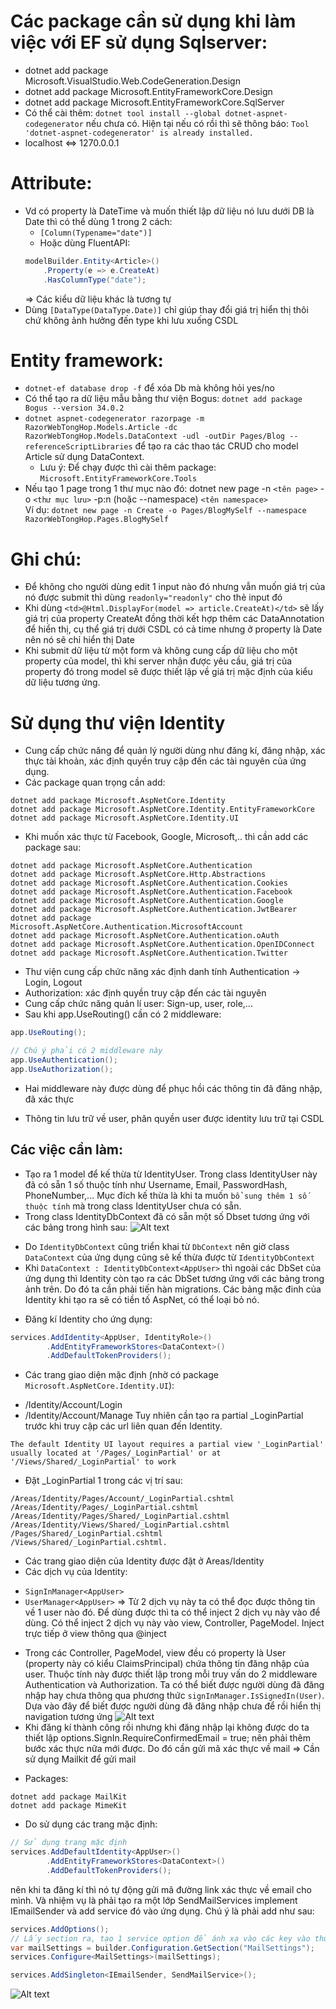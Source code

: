 # Các package cần sử dụng khi làm việc với EF sử dụng Sqlserver:
- dotnet add package Microsoft.VisualStudio.Web.CodeGeneration.Design
- dotnet add package Microsoft.EntityFrameworkCore.Design
- dotnet add package Microsoft.EntityFrameworkCore.SqlServer
- Có thể cài thêm: `dotnet tool install --global dotnet-aspnet-codegenerator` nếu chưa có. Hiện tại nếu có rồi thì sẽ thông báo: `Tool 'dotnet-aspnet-codegenerator' is already installed.`
- localhost <=> 1270.0.0.1
# Attribute:
- Vd có property là DateTime và muốn thiết lập dữ liệu nó lưu dưới DB là Date thì có thể dùng 1 trong 2 cách:
    + `[Column(Typename="date")]`
    + Hoặc dùng FluentAPI:
    ```cs
    modelBuilder.Entity<Article>()
        .Property(e => e.CreateAt)
        .HasColumnType("date");
    ``` 
    => Các kiểu dữ liệu khác là tương tự
- Dùng `[DataType(DataType.Date)]` chỉ giúp thay đổi giá trị hiển thị thôi chứ không ảnh hưởng đến type khi lưu xuống CSDL

# Entity framework:
- `dotnet-ef database drop -f` để xóa Db mà không hỏi yes/no
- Có thể tạo ra dữ liệu mẫu bằng thư viện Bogus: `dotnet add package Bogus --version 34.0.2`
- `dotnet aspnet-codegenerator razorpage -m RazorWebTongHop.Models.Article -dc RazorWebTongHop.Models.DataContext -udl -outDir Pages/Blog --referenceScriptLibraries` để tạo ra các thao tác CRUD cho model Article sử dụng DataContext. 
    + Lưu ý: Để chạy được thì cài thêm package: `Microsoft.EntityFrameworkCore.Tools`
- Nếu tạo 1 page trong 1 thư mục nào đó: dotnet new page -n `<tên page>`  -o `<thư mục lưu>` -p:n (hoặc --namespace) `<tên namespace>`  
Ví dụ: `dotnet new page -n Create -o Pages/BlogMySelf --namespace RazorWebTongHop.Pages.BlogMySelf`

# Ghi chú:
- Để không cho người dùng edit 1 input nào đó nhưng vẫn muốn giá trị của nó được submit thì dùng `readonly="readonly"` cho thẻ input đó
-  Khi dùng `<td>@Html.DisplayFor(model => article.CreateAt)</td>` sẽ lấy giá trị của property CreateAt đồng thời kết hợp thêm các DataAnnotation để hiển thị, cụ thể giá trị dưới CSDL có cả time nhưng ở property là Date nên nó sẽ chỉ hiển thị Date
- Khi submit dữ liệu từ một form và không cung cấp dữ liệu cho một property của model, thì khi server nhận được yêu cầu, giá trị của property đó trong model sẽ được thiết lập về giá trị mặc định của kiểu dữ liệu tương ứng.

# Sử dụng thư viện Identity
- Cung cấp chức năng để quản lý người dùng như đăng kí, đăng nhập, xác thực tài khoản, xác định quyền truy cập đến các tài nguyên của ứng dụng.
- Các package quan trọng cần add: 
```
dotnet add package Microsoft.AspNetCore.Identity
dotnet add package Microsoft.AspNetCore.Identity.EntityFrameworkCore
dotnet add package Microsoft.AspNetCore.Identity.UI
```
+ Khi muốn xác thực từ Facebook, Google, Microsoft,.. thì cần add các package sau:
```
dotnet add package Microsoft.AspNetCore.Authentication
dotnet add package Microsoft.AspNetCore.Http.Abstractions
dotnet add package Microsoft.AspNetCore.Authentication.Cookies
dotnet add package Microsoft.AspNetCore.Authentication.Facebook
dotnet add package Microsoft.AspNetCore.Authentication.Google
dotnet add package Microsoft.AspNetCore.Authentication.JwtBearer
dotnet add package Microsoft.AspNetCore.Authentication.MicrosoftAccount
dotnet add package Microsoft.AspNetCore.Authentication.oAuth
dotnet add package Microsoft.AspNetCore.Authentication.OpenIDConnect
dotnet add package Microsoft.AspNetCore.Authentication.Twitter
```
- Thư viện cung cấp chức năng xác định danh tính Authentication -> Login, Logout
- Authorization: xác định quyền truy cập đến các tài nguyên
- Cung cấp chức năng quản lí user: Sign-up, user, role,...
- Sau khi app.UseRouting() cần có 2 middleware: 
```cs
app.UseRouting();

// Chú ý phải có 2 middleware này
app.UseAuthentication();
app.UseAuthorization();
```
+ Hai middleware này được dùng để phục hồi các thông tin đã đăng nhập, đã xác thực
- Thông tin lưu trữ về user, phân quyền user được identity lưu trữ tại CSDL
## Các việc cần làm:
- Tạo ra 1 model để kế thừa từ IdentityUser. Trong class IdentityUser này đã có sẵn 1 số thuộc tính như Username, Email, PasswordHash, PhoneNumber,... Mục đích kế thừa là khi ta muốn `bổ sung thêm 1 số thuộc tính` mà trong class IdentityUser chưa có sẵn.
- Trong class IdentityDbContext đã có sẵn một số Dbset tương ứng với các bảng trong hình sau:
![Alt text](./images/image.png)
+ Do `IdentityDbContext` cũng triển khai từ `DbContext` nên giờ class `DataContext` của ứng dụng cũng sẽ kế thừa được từ `IdentityDbContext`
+ Khi `DataContext : IdentityDbContext<AppUser>` thì ngoài các DbSet của ứng dụng thì Identity còn tạo ra các DbSet tương ứng với các bảng trong ảnh trên. Do đó ta cần phải tiến hàn migrations. Các bảng mặc đinh của Identity khi tạo ra sẽ có tiền tố AspNet, có thể loại bỏ nó.
- Đăng kí Identity cho ứng dụng:
```cs
services.AddIdentity<AppUser, IdentityRole>()
        .AddEntityFrameworkStores<DataContext>()
        .AddDefaultTokenProviders();
```
- Các trang giao diện mặc định ̣(nhờ có package `Microsoft.AspNetCore.Identity.UI`):
+ /Identity/Account/Login
+ /Identity/Account/Manage
Tuy nhiên cần tạo ra partial _LoginPartial trước khi truy cập các url liên quan đến Identity.
```
The default Identity UI layout requires a partial view '_LoginPartial' usually located at '/Pages/_LoginPartial' or at '/Views/Shared/_LoginPartial' to work
``` 
+ Đặt _LoginPartial 1 trong các vị trí sau:
```
/Areas/Identity/Pages/Account/_LoginPartial.cshtml
/Areas/Identity/Pages/_LoginPartial.cshtml
/Areas/Identity/Pages/Shared/_LoginPartial.cshtml
/Areas/Identity/Views/Shared/_LoginPartial.cshtml
/Pages/Shared/_LoginPartial.cshtml
/Views/Shared/_LoginPartial.cshtml.
```
- Các trang giao diện của Identity được đặt ở Areas/Identity
- Các dịch vụ của Identity:
+ `SignInManager<AppUser>`
+ `UserManager<AppUser>`
=> Từ 2 dịch vụ này ta có thể đọc được thông tin về 1 user nào đó. Để dùng được thì ta có thể inject 2 dịch vụ này vào để dùng. Có thể inject 2 dịch vụ này vào view, Controller, PageModel. Inject trực tiếp ở view thông qua @inject
- Trong các Controller, PageModel, view đều có property là User (property này có kiểu ClaimsPrincipal) chứa thông tin đăng nhập của user. Thuộc tính này được thiết lập trong mỗi truy vấn do 2 middleware Authentication và Authorization. Ta có thể biết được người dùng đã đăng nhập hay chưa thông qua phương thức `signInManager.IsSignedIn(User)`. Dựa vào đây để biết được người dùng đã đăng nhập chưa để rồi hiển thị navigation tương ứng
![Alt text](./images/image2.png)
- Khi đăng kí thành công rồi nhưng khi đăng nhập lại không được do ta thiết lập 
options.SignIn.RequireConfirmedEmail = true; nên phải thêm bước xác thực nữa mới được. Do đó cần gửi mã xác thực về mail => Cần sử dụng Mailkit để gửi mail
+ Packages:
```
dotnet add package MailKit
dotnet add package MimeKit
```
+ Do sử dụng các trang mặc định:
```cs
// Sử dụng trang mặc định
services.AddDefaultIdentity<AppUser>()
        .AddEntityFrameworkStores<DataContext>()
        .AddDefaultTokenProviders();
``` 
nên khi ta đăng kí thì nó tự động gửi mã đường link xác thực về email cho mình. Và nhiệm vụ là phải tạo ra một lớp SendMailServices implement IEmailSender và add service đó vào ứng dụng. Chú ý là phải add như sau:
```cs
services.AddOptions();
// Lấy section ra, tạo 1 service option để ánh xạ vào các key vào thuộc tính của MailSettings
var mailSettings = builder.Configuration.GetSection("MailSettings");
services.Configure<MailSettings>(mailSettings);

services.AddSingleton<IEmailSender, SendMailService>();
```
![Alt text](./images/image3.png)